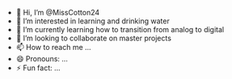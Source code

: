 - 👋 Hi, I’m @MissCotton24
- 👀 I’m interested in learning and drinking water
- 🌱 I’m currently learning how to transition from analog to digital 
- 💞️ I’m looking to collaborate on master projects
- 📫 How to reach me ...
- 😄 Pronouns: ...
- ⚡ Fun fact: ...

<!---
MissCotton24/MissCotton24 is a ✨ special ✨ repository because its `README.md` (this file) appears on your GitHub profile.
You can click the Preview link to take a look at your changes.
--->

